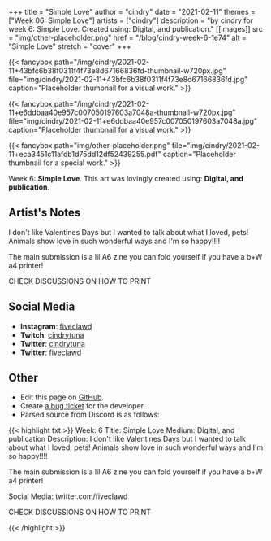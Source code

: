 +++
title =       "Simple Love"
author =      "cindry"
date =        "2021-02-11"
themes =      ["Week 06: Simple Love"]
artists =     ["cindry"]
description = "by cindry for week 6: Simple Love. Created using: Digital, and publication."
[[images]]
              src = "img/other-placeholder.png"
              href = "/blog/cindry-week-6-1e74"
              alt = "Simple Love"
              stretch = "cover"
+++


{{< fancybox path="/img/cindry/2021-02-11+43bfc6b38f0311f4f73e8d67166836fd-thumbnail-w720px.jpg" file="img/cindry/2021-02-11+43bfc6b38f0311f4f73e8d67166836fd.jpg" caption="Placeholder thumbnail for a visual work." >}}

{{< fancybox path="/img/cindry/2021-02-11+e6ddbaa40e957c007050197603a7048a-thumbnail-w720px.jpg" file="img/cindry/2021-02-11+e6ddbaa40e957c007050197603a7048a.jpg" caption="Placeholder thumbnail for a visual work." >}}

{{< fancybox path="img/other-placeholder.png" file="img/cindry/2021-02-11+eca3451c11afdb1d75dd12df52439255.pdf" caption="Placeholder thumbnail for a special work." >}}


Week 6: **Simple Love**. This art was lovingly created using: **Digital, and publication**.

## Artist's Notes

I don't like Valentines Days but I wanted to talk about what I loved, pets!
Animals show love in such wonderful ways and I'm so happy!!!!

The main submission is a lil A6 zine you can fold yourself if you have a b+W a4 printer!

CHECK DISCUSSIONS ON HOW TO PRINT

## Social Media

- **Instagram**: <a href='https://instagram.com/fiveclawd' target='_blank'>fiveclawd</a>
- **Twitch**: <a href='https://twitch.tv/cindrytuna' target='_blank'>cindrytuna</a>
- **Twitter**: <a href='https://twitter.com/cindrytuna' target='_blank'>cindrytuna</a>
- **Twitter**: <a href='https://twitter.com/fiveclawd' target='_blank'>fiveclawd</a>

## Other

- Edit this page on [GitHub](https://github.com/teaminkling/web-refresh/edit/main/content/blog/cindry-week-6-1e74.md).
- Create [a bug ticket](https://github.com/teaminkling/web-refresh/issues/new?assignees=&labels=bug&template=problem-report.md&title=) for the developer.
- Parsed source from Discord is as follows:

{{< highlight txt >}}
Week: 6
Title: Simple Love
Medium: Digital, and publication
Description:
I don't like Valentines Days but I wanted to talk about what I loved, pets!
Animals show love in such wonderful ways and I'm so happy!!!!

The main submission is a lil A6 zine you can fold yourself if you have a b+W a4 printer!

Social Media: twitter.com/fiveclawd




CHECK DISCUSSIONS ON HOW TO PRINT

{{< /highlight >}}